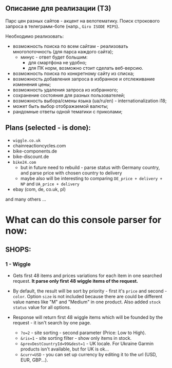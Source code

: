 ## Описание для реализации (ТЗ)
Парс цен разных сайтов - акцент на велотематику. Поиск строкового запроса в телеграмм-боте (напр., `Giro ISODE MIPS`).

Необходимо реализовать:
  * возможность поиска по всем сайтам - реализовать многопоточность (для парса каждого сайта);
    * минус - ответ будет большим:
      * для смартфона не удобно;
      * для ПК норм, возможно стоит сделать веб-версию.
  * возможность поиска по конкретному сайту из списка;
  * возможность добавления запроса в избранное и отслеживание изменения цены;
  * возможность удаления запроса из избранного;
  * сохранение состояния для разных пользователей;
  * возможность выбора/смены языка (ua/ru/en) - internationalization i18;
  * может быть выбор отображаемой валюты;
  * рандомные ответы одной тематики с приколами;

## Plans (selected - is done):
- `wiggle.co.uk`
- chainreactioncycles.com
- bike-components.de
- bike-discount.de
- `bike24.com`
  - but in future need to rebuild - parse status with Germany country, and parse price with chosen country to delivery
  - maybe also will be interesting to comparing `DE_price + delivery + NP` and `UA_price + delivery`
- ebay (com, de, co.uk, pl)

and many others ...


# What can do this console parser for now:
## SHOPS:
### 1 - Wiggle
- Gets first 48 items and prices variations for each item in one searched request.
  **It parse only first 48 wiggle items of the request.**

- By default, the result will be sort by priority - first it's `price` and second - `color`.
  Option `size` is not included because there are could be different value names like "M" and "Medium" in one product.
  Also added `stock status` value for all options.

- Response will return first 48 wiggle items which will be founded by the request - it isn't search by one page.
  - `?o=2` - site sorting - second parameter (Price: Low to High).
  - `&ris=1` - site sorting filter - show only items in stock.
  - `&prevDestCountryId=99&dest=1` - UK locale. For Ukraine Garmin products isn't available, but for UK is ok...
  - `&curr=USD` - you can set up currency by editing it to the url (USD, EUR, GBP...).
  

